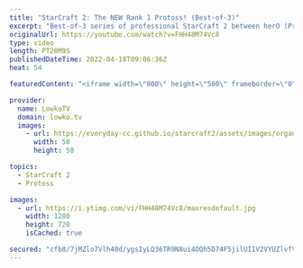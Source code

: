 ```yaml
---
title: "StarCraft 2: The NEW Rank 1 Protoss! (Best-of-3)"
excerpt: "Best-of-3 series of professional StarCraft 2 between herO (Protoss) and Dark (Zerg). herO just recently overtook Zest for the highest ranked Protoss player in the world.   Support my work on Patreon: https://www.patreon.com/lowkotv Become a YouTube member: https://lowko.tv/join  Thumbnail picture of"
originalUrl: https://youtube.com/watch?v=FHH48M74Vc8
type: video
length: PT20M9S
publishedDateTime: 2022-04-18T09:06:36Z
heat: 54

featuredContent: "<iframe width=\"800\" height=\"500\" frameborder=\"0\" src=\"https://www.youtube.com/embed/FHH48M74Vc8\" allow=\"accelerometer; autoplay; encrypted-media; gyroscope; picture-in-picture\" allowfullscreen></iframe>"

provider:
  name: LowkoTV
  domain: lowko.tv
  images:
    - url: https://everyday-cc.github.io/starcraft2/assets/images/organizations/lowko.tv-50x50.jpg
      width: 50
      height: 50

topics:
  - StarCraft 2
  - Protoss

images:
  - url: https://i.ytimg.com/vi/FHH48M74Vc8/maxresdefault.jpg
    width: 1280
    height: 720
    isCached: true

secured: "cfb8/7jMZlo7Vlh40d/ygsIyLQ36TR9N8ui4OQh5D74F5jilUI1V2VYUZlvfVS50910CyiBJ9CqPMN88BtGq/KWigNF9UFmkJOA5cRbnZU6wuilzhHjs25bhs5dYJwPdWhIaLVaK5YD97sVsrgRdUNUGbi+Mtgc2sIXrSj67u4Uo4wFNDj+jlE8vxC26BWkSPlB4IhXXeLNS+ih0AmQ/YYD4X8kovXoxi5OrDU2fX2Zb+okMnSK3zow8WFB6BtIKx0t0rHPfiUsjGdDmqR0EmW7DKXFGE2srs7E7BKvPUhA64ql/0PhkQDSbXBZcsdPgKuhU8gXwUZaC0kN+OjZKr3tDY+nLJzYtEBOe3iLKFggZuq1nqE+wP8dWBfXQ7VtEX0H80kjMyhZM/F4xI/aOuf5jwUX9fbyD48RJ3TYqerEw+HZ0cRAp/xKsi7bCur5e;CbYbiI2aqFhz3YEXpLhYhQ=="
---
```


